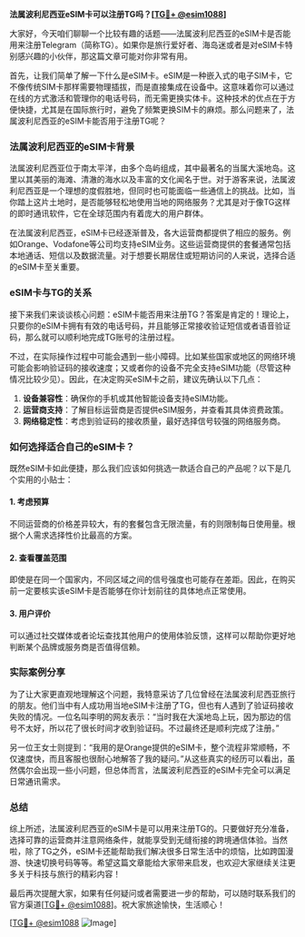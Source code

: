 **法属波利尼西亚eSIM卡可以注册TG吗？[[TG💪+ @esim1088](https://t.me/s/esim1088)]**

大家好，今天咱们聊聊一个比较有趣的话题——法属波利尼西亚的eSIM卡是否能用来注册Telegram（简称TG）。如果你是旅行爱好者、海岛迷或者是对eSIM卡特别感兴趣的小伙伴，那这篇文章可能对你非常有用。

首先，让我们简单了解一下什么是eSIM卡。eSIM是一种嵌入式的电子SIM卡，它不像传统SIM卡那样需要物理插拔，而是直接集成在设备中。这意味着你可以通过在线的方式激活和管理你的电话号码，而无需更换实体卡。这种技术的优点在于方便快捷，尤其是在国际旅行时，避免了频繁更换SIM卡的麻烦。那么问题来了，法属波利尼西亚的eSIM卡能否用于注册TG呢？

### 法属波利尼西亚的eSIM卡背景

法属波利尼西亚位于南太平洋，由多个岛屿组成，其中最著名的当属大溪地岛。这里以其美丽的海滩、清澈的海水以及丰富的文化闻名于世。对于游客来说，法属波利尼西亚是一个理想的度假胜地，但同时也可能面临一些通信上的挑战。比如，当你踏上这片土地时，是否能够轻松地使用当地的网络服务？尤其是对于像TG这样的即时通讯软件，它在全球范围内有着庞大的用户群体。

在法属波利尼西亚，eSIM卡已经逐渐普及，各大运营商都提供了相应的服务。例如Orange、Vodafone等公司均支持eSIM业务。这些运营商提供的套餐通常包括本地通话、短信以及数据流量。对于想要长期居住或短期访问的人来说，选择合适的eSIM卡至关重要。

### eSIM卡与TG的关系

接下来我们来谈谈核心问题：eSIM卡能否用来注册TG？答案是肯定的！理论上，只要你的eSIM卡拥有有效的电话号码，并且能够正常接收验证短信或者语音验证码，那么就可以顺利地完成TG账号的注册过程。

不过，在实际操作过程中可能会遇到一些小障碍。比如某些国家或地区的网络环境可能会影响验证码的接收速度；又或者你的设备不完全支持eSIM功能（尽管这种情况比较少见）。因此，在决定购买eSIM卡之前，建议先确认以下几点：

1. **设备兼容性**：确保你的手机或其他智能设备支持eSIM功能。
2. **运营商支持**：了解目标运营商是否提供eSIM服务，并查看其具体资费政策。
3. **网络稳定性**：考虑到验证码的接收质量，最好选择信号较强的网络服务商。

### 如何选择适合自己的eSIM卡？

既然eSIM卡如此便捷，那么我们应该如何挑选一款适合自己的产品呢？以下是几个实用的小贴士：

#### 1. 考虑预算
不同运营商的价格差异较大，有的套餐包含无限流量，有的则限制每日使用量。根据个人需求选择性价比最高的方案。

#### 2. 查看覆盖范围
即使是在同一个国家内，不同区域之间的信号强度也可能存在差距。因此，在购买前一定要核实该eSIM卡是否能够在你计划前往的具体地点正常使用。

#### 3. 用户评价
可以通过社交媒体或者论坛查找其他用户的使用体验反馈，这样可以帮助你更好地判断某个品牌或服务商是否值得信赖。

### 实际案例分享

为了让大家更直观地理解这个问题，我特意采访了几位曾经在法属波利尼西亚旅行的朋友。他们当中有人成功用当地eSIM卡注册了TG，但也有人遇到了验证码接收失败的情况。一位名叫李明的网友表示：“当时我在大溪地岛上玩，因为那边的信号不太好，所以花了很长时间才收到验证码。不过最终还是顺利完成了注册。”

另一位王女士则提到：“我用的是Orange提供的eSIM卡，整个流程非常顺畅，不仅速度快，而且客服也很耐心地解答了我的疑问。”从这些真实的经历可以看出，虽然偶尔会出现一些小问题，但总体而言，法属波利尼西亚的eSIM卡完全可以满足日常通讯需求。

### 总结

综上所述，法属波利尼西亚的eSIM卡是可以用来注册TG的。只要做好充分准备，选择可靠的运营商并注意网络条件，就能享受到无缝衔接的跨境通信体验。当然啦，除了TG之外，eSIM卡还能帮助我们解决很多日常生活中的烦恼，比如跨国漫游、快速切换号码等等。希望这篇文章能给大家带来启发，也欢迎大家继续关注更多关于科技与旅行的精彩内容！

最后再次提醒大家，如果有任何疑问或者需要进一步的帮助，可以随时联系我们的官方渠道[[TG💪+ @esim1088](https://t.me/s/esim1088)]。祝大家旅途愉快，生活顺心！

[[TG💪+ @esim1088](https://t.me/s/esim1088) ![Image](https://i.postimg.cc/4NQfJmqS/Snipaste-2025-05-13-00-14-12.png)]